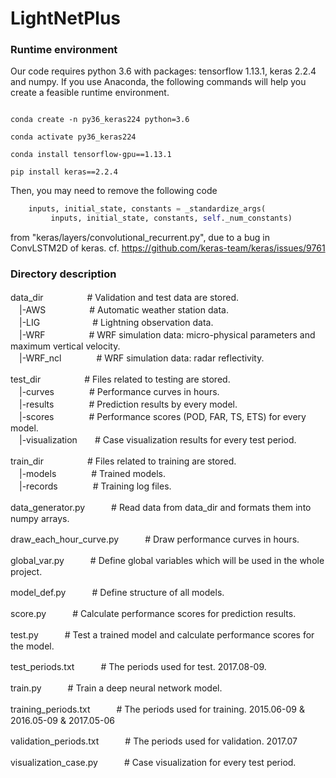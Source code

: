 
# LightNetPlus

### Runtime environment
Our code requires python 3.6 with packages: tensorflow 1.13.1, keras 2.2.4 and numpy. If you use Anaconda, the following commands will help you create a feasible runtime environment.
~~~~~~~~~~~~~~~~~~~~~~~~~~~~~~~~~~~~~~~~~~~~~~~~~~~~~~

conda create -n py36_keras224 python=3.6

conda activate py36_keras224 

conda install tensorflow-gpu==1.13.1

pip install keras==2.2.4

~~~~~~~~~~~~~~~~~~~~~~~~~~~~~~~~~~~~~~~~~~~~~~~~~~~~~~
Then, you may need to remove the following code 
```python
    inputs, initial_state, constants = _standardize_args(
         inputs, initial_state, constants, self._num_constants)
```
from "keras/layers/convolutional_recurrent.py", due to a bug in ConvLSTM2D of keras. cf. https://github.com/keras-team/keras/issues/9761

### Directory description
data_dir　　　　　\# Validation and test data are stored. <br>
　|-AWS　　　　　\# Automatic weather station data. <br>
　|-LIG　　　　　　\# Lightning observation data. <br>
　|-WRF　　　　　\# WRF simulation data: micro-physical parameters and maximum vertical velocity. <br>
　|-WRF_ncl　　　　\# WRF simulation data: radar reflectivity. <br>

test_dir　　　　　\# Files related to testing are stored. <br>
　|-curves　　　　\# Performance curves in hours. <br>
　|-results　　　　\# Prediction results by every model. <br>
　|-scores　　　　\# Performance scores (POD, FAR, TS, ETS) for every model. <br>
　|-visualization　　\# Case visualization results for every test period. <br>

train_dir　　　　　\# Files related to training are stored. <br>
　|-models　　　　\# Trained models. <br>
　|-records　　　　\# Training log files. <br>

data_generator.py　　　\# Read data from data_dir and formats them into numpy arrays.

draw_each_hour_curve.py　　　\# Draw performance curves in hours.

global_var.py　　　\# Define global variables which will be used in the whole project.

model_def.py　　　\# Define structure of all models.

score.py　　　\# Calculate performance scores for prediction results.

test.py　　　\# Test a trained model and calculate performance scores for the model.

test_periods.txt　　　\# The periods used for test. 2017.08-09.

train.py　　　\# Train a deep neural network model.

training_periods.txt　　　\# The periods used for training. 2015.06-09 & 2016.05-09 & 2017.05-06

validation_periods.txt　　　\# The periods used for validation. 2017.07

visualization_case.py　　　\# Case visualization for every test period.
